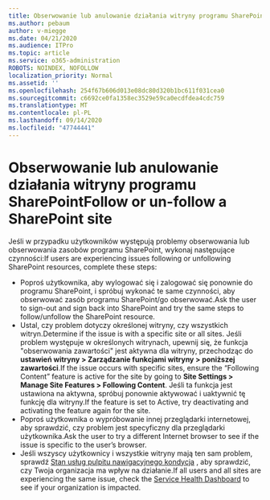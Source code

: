 ```yaml
---
title: Obserwowanie lub anulowanie działania witryny programu SharePoint
ms.author: pebaum
author: v-miegge
ms.date: 04/21/2020
ms.audience: ITPro
ms.topic: article
ms.service: o365-administration
ROBOTS: NOINDEX, NOFOLLOW
localization_priority: Normal
ms.assetid: ''
ms.openlocfilehash: 254f67b606d013e08dc80d320b1bc611f031cea0
ms.sourcegitcommit: c6692ce0fa1358ec3529e59ca0ecdfdea4cdc759
ms.translationtype: MT
ms.contentlocale: pl-PL
ms.lasthandoff: 09/14/2020
ms.locfileid: "47744441"
---
```

# <a name="follow-or-un-follow-a-sharepoint-site"></a><span data-ttu-id="40f13-102">Obserwowanie lub anulowanie działania witryny programu SharePoint</span><span class="sxs-lookup"><span data-stu-id="40f13-102">Follow or un-follow a SharePoint site</span></span>

<span data-ttu-id="40f13-103">Jeśli w przypadku użytkowników występują problemy obserwowania lub obserwowania zasobów programu SharePoint, wykonaj następujące czynności:</span><span class="sxs-lookup"><span data-stu-id="40f13-103">If users are experiencing issues following or unfollowing SharePoint resources, complete these steps:</span></span>

* <span data-ttu-id="40f13-104">Poproś użytkownika, aby wylogować się i zalogować się ponownie do programu SharePoint, i spróbuj wykonać te same czynności, aby obserwować zasób programu SharePoint/go obserwować.</span><span class="sxs-lookup"><span data-stu-id="40f13-104">Ask the user to sign-out and sign back into SharePoint and try the same steps to follow/unfollow the SharePoint resource.</span></span>
* <span data-ttu-id="40f13-105">Ustal, czy problem dotyczy określonej witryny, czy wszystkich witryn.</span><span class="sxs-lookup"><span data-stu-id="40f13-105">Determine if the issue is with a specific site or all sites.</span></span> <span data-ttu-id="40f13-106">Jeśli problem występuje w określonych witrynach, upewnij się, że funkcja "obserwowania zawartości" jest aktywna dla witryny, przechodząc do **ustawień witryny > Zarządzanie funkcjami witryny > poniższej zawartości**.</span><span class="sxs-lookup"><span data-stu-id="40f13-106">If the issue occurs with specific sites, ensure the “Following Content” feature is active for the site by going to **Site Settings > Manage Site Features > Following Content**.</span></span> <span data-ttu-id="40f13-107">Jeśli ta funkcja jest ustawiona na aktywna, spróbuj ponownie aktywować i uaktywnić tę funkcję dla witryny.</span><span class="sxs-lookup"><span data-stu-id="40f13-107">If the feature is set to Active, try deactivating and activating the feature again for the site.</span></span>
* <span data-ttu-id="40f13-108">Poproś użytkownika o wypróbowanie innej przeglądarki internetowej, aby sprawdzić, czy problem jest specyficzny dla przeglądarki użytkownika.</span><span class="sxs-lookup"><span data-stu-id="40f13-108">Ask the user to try a different Internet browser to see if the issue is specific to the user’s browser.</span></span>
* <span data-ttu-id="40f13-109">Jeśli wszyscy użytkownicy i wszystkie witryny mają ten sam problem, sprawdź [Stan usług pulpitu nawigacyjnego kondycja](https://admin.microsoft.com/AdminPortal/Home#/servicehealth) , aby sprawdzić, czy Twoja organizacja ma wpływ na działanie.</span><span class="sxs-lookup"><span data-stu-id="40f13-109">If all users and all sites are experiencing the same issue, check the [Service Health Dashboard](https://admin.microsoft.com/AdminPortal/Home#/servicehealth) to see if your organization is impacted.</span></span>
